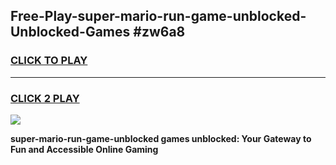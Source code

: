 
## Free-Play-super-mario-run-game-unblocked-Unblocked-Games #zw6a8
<h3>
<a href="https://news.freeplayer.one?title=super-mario-run-game-unblocked&ref=8M">CLICK TO PLAY</a></h3>
<hr>

<h3>
<a href="https://news.freeplayer.one?title=super-mario-run-game-unblocked&ref=8M">CLICK 2 PLAY</a>
  
</h3>

<a href="https://news.freeplayer.one?title=super-mario-run-game-unblocked&ref=8M"><img src="https://clearcache.store/games.png"></a>


**super-mario-run-game-unblocked games unblocked: Your Gateway to Fun and Accessible Online Gaming**
